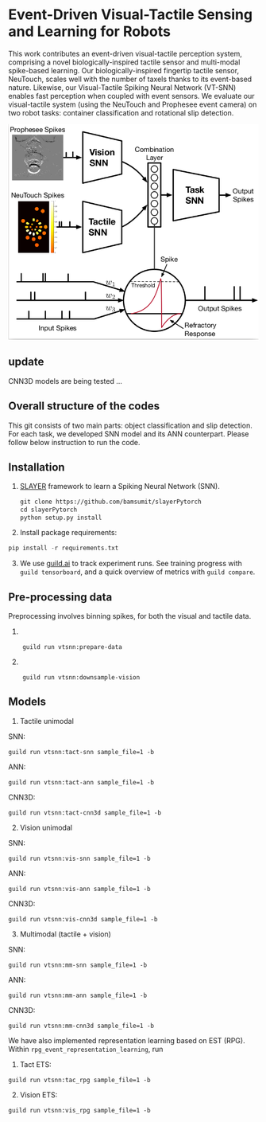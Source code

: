 # Event-Driven Visual-Tactile Sensing and Learning for Robots

This work contributes an event-driven visual-tactile perception system,
comprising a novel biologically-inspired tactile sensor and multi-modal
spike-based learning. Our biologically-inspired fingertip tactile sensor,
NeuTouch, scales well with the number of taxels thanks to its event-based
nature. Likewise, our Visual-Tactile Spiking Neural Network (VT-SNN) enables
fast perception when coupled with event sensors. We evaluate our visual-tactile
system (using the NeuTouch and Prophesee event camera) on two robot tasks:
container classification and rotational slip detection.

![img](img/VT_SNN.png)

## update
CNN3D models are being tested ...

## Overall structure of the codes
This git consists of two main parts: object classification and slip detection.
For each task, we developed SNN model and its ANN counterpart. Please follow
below instruction to run the code.

## Installation 

1. [SLAYER](https://github.com/bamsumit/slayerPytorch) framework to learn a
   Spiking Neural Network (SNN).
   
   ```
   git clone https://github.com/bamsumit/slayerPytorch
   cd slayerPytorch
   python setup.py install
   ```

2. Install package requirements:

```python
pip install -r requirements.txt
```

3. We use [guild.ai](https://github.com/guildai/guildai) to track experiment
runs. See training progress with `guild tensorboard`, and a quick overview of
metrics with `guild compare`.

## Pre-processing data

Preprocessing involves binning spikes, for both the visual and tactile
data.

1. 
```
    guild run vtsnn:prepare-data

```
2. 
```
    guild run vtsnn:downsample-vision

```
## Models

1. Tactile unimodal

SNN:

```
guild run vtsnn:tact-snn sample_file=1 -b
```
ANN:

```
guild run vtsnn:tact-ann sample_file=1 -b
```
CNN3D:

```
guild run vtsnn:tact-cnn3d sample_file=1 -b
```
2. Vision unimodal

SNN:

```
guild run vtsnn:vis-snn sample_file=1 -b
```
ANN:

```
guild run vtsnn:vis-ann sample_file=1 -b
```
CNN3D:

```
guild run vtsnn:vis-cnn3d sample_file=1 -b
```
3. Multimodal (tactile + vision)

SNN:

```
guild run vtsnn:mm-snn sample_file=1 -b
```
ANN:

```
guild run vtsnn:mm-ann sample_file=1 -b
```
CNN3D:

```
guild run vtsnn:mm-cnn3d sample_file=1 -b
```
We have also implemented representation learning based on EST (RPG). Within ```rpg_event_representation_learning```, run

1. Tact ETS:
```
guild run vtsnn:tac_rpg sample_file=1 -b
```
2. Vision ETS:
```
guild run vtsnn:vis_rpg sample_file=1 -b
```
